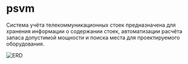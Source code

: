 # psvm
Система учёта телекоммуникационных стоек предназначена для хранения информации о содержании стоек, автоматизации расчёта запаса допустимой мощности и поиска места для проектируемого оборудования.

![ERD](https://user-images.githubusercontent.com/109388891/182024246-ba917e8c-c130-4a03-8cf2-b4076b1b7e1b.png)
